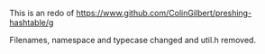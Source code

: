 This is an redo of https://www.github.com/ColinGilbert/preshing-hashtable/g

Filenames, namespace and typecase changed and util.h removed.
